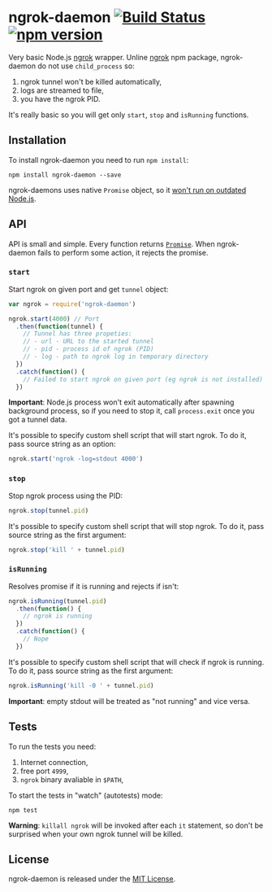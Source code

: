 # ngrok-daemon [![Build Status](https://travis-ci.org/kossnocorp/ngrok-daemon.svg?branch=master)](https://travis-ci.org/kossnocorp/ngrok-daemon) [![npm version](https://badge.fury.io/js/ngrok-daemon.svg)](http://badge.fury.io/js/ngrok-daemon)

Very basic Node.js [ngrok](https://ngrok.com) wrapper. Unline [ngrok](https://www.npmjs.com/package/ngrok)
npm package, ngrok-daemon do not use `child_process` so:

1. ngrok tunnel won't be killed automatically,
2. logs are streamed to file,
3. you have the ngrok PID.

It's really basic so you will get only `start`, `stop` and `isRunning` functions.

## Installation

To install ngrok-daemon you need to run `npm install`:

```
npm install ngrok-daemon --save
```

ngrok-daemons uses native `Promise` object,
so it [won't run on outdated Node.js](http://stackoverflow.com/questions/21564993/native-support-for-promises-in-node-js).

## API

API is small and simple. Every function returns [`Promise`](https://developer.mozilla.org/en/docs/Web/JavaScript/Reference/Global_Objects/Promise).
When ngrok-daemon fails to perform some action, it rejects the promise.

### `start`

Start ngrok on given port and get `tunnel` object:

``` js
var ngrok = require('ngrok-daemon')

ngrok.start(4000) // Port
  .then(function(tunnel) {
    // Tunnel has three propeties:
    // - url - URL to the started tunnel
    // - pid - process id of ngrok (PID)
    // - log - path to ngrok log in temporary directory
  })
  .catch(function() {
    // Failed to start ngrok on given port (eg ngrok is not installed)
  })
```

**Important**: Node.js process won't exit automatically after spawning
background process, so if you need to stop it, call `process.exit` once
you got a tunnel data.

It's possible to specify custom shell script that will start ngrok.
To do it, pass source string as an option:

``` js
ngrok.start('ngrok -log=stdout 4000')
```

### `stop`

Stop ngrok process using the PID:

``` js
ngrok.stop(tunnel.pid)
```

It's possible to specify custom shell script that will stop ngrok.
To do it, pass source string as the first argument:

``` js
ngrok.stop('kill ' + tunnel.pid)
```

### `isRunning`

Resolves promise if it is running and rejects if isn't:

``` js
ngrok.isRunning(tunnel.pid)
  .then(function() {
    // ngrok is running
  })
  .catch(function() {
    // Nope
  })
```

It's possible to specify custom shell script that will check if ngrok
is running. To do it, pass source string as the first argument:

``` js
ngrok.isRunning('kill -0 ' + tunnel.pid)
```

**Important**: empty stdout will be treated as "not running" and vice versa.

## Tests

To run the tests you need:

1. Internet connection,
2. free port `4999`,
3. `ngrok` binary avaliable in `$PATH`,

To start the tests in "watch" (autotests) mode:

```
npm test
```

**Warning**: `killall ngrok` will be invoked after each `it` statement,
so don't be surprised when your own ngrok tunnel will be killed.

## License

ngrok-daemon is released under the [MIT License](./LICENSE.md).

